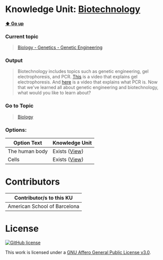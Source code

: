 # Knowledge Unit: [Biotechnology](../../knowledge_units/biology-genetics-genetic-engineering/biotechnology.md)

#### [:arrow_up: Go up](../../topics/biology-genetics-genetic-engineering.md)
### Current topic
> [Biology - Genetics - Genetic Engineering](../../topics/biology-genetics-genetic-engineering.md)
### Output
> Biotechnology includes topics such as genetic engineering, gel electrophoresis, and PCR. [This](https://www.youtube.com/embed/ZDZUAleWX78) is a video that explains gel electrophoresis. And [here](https://www.khanacademy.org/science/high-school-biology/hs-molecular-genetics/hs-biotechnology/v/the-polymerase-chain-reaction-pcr) is a video that explains what PCR is. Now that we&#039;ve learned all about genetic engineering and biotechnology, what would you like to learn about?
### Go to Topic
> [Biology](../../topics/biology.md)

### Options: 

| Option Text | Knowledge Unit |
| - | - |  
| The human body  |  Exists ([View](../../knowledge_units/biology/the-human-body.md))  |  
| Cells  |  Exists ([View](../../knowledge_units/biology/cells.md))  | 

# Contributors

| Contributor/s to this KU |
| - | 
| American School of Barcelona |

# License
[![GitHub license](https://img.shields.io/github/license/inbrainz/cerebro)](https://github.com/inbrainz/cerebro/blob/master/LICENSE)

This work is licensed under a [GNU Affero General Public License v3.0](https://www.gnu.org/licenses/agpl-3.0.txt).